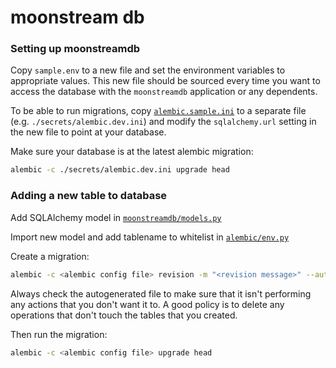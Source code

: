 # moonstream db

### Setting up moonstreamdb

Copy `sample.env` to a new file and set the environment variables to appropriate values. This new file
should be sourced every time you want to access the database with the `moonstreamdb` application or any
dependents.

To be able to run migrations, copy [`alembic.sample.ini`](./alembic.sample.ini) to a separate file
(e.g. `./secrets/alembic.dev.ini`) and modify the `sqlalchemy.url` setting in the new file to point
at your database.

Make sure your database is at the latest alembic migration:

```bash
alembic -c ./secrets/alembic.dev.ini upgrade head
```

### Adding a new table to database

Add SQLAlchemy model in [`moonstreamdb/models.py`](./moonstreamdb/models.py)

Import new model and add tablename to whitelist in [`alembic/env.py`](.alembic/env.py)

Create a migration:

```bash
alembic -c <alembic config file> revision -m "<revision message>" --autogenerate
```

Always check the autogenerated file to make sure that it isn't performing any actions that you don't want it to.
A good policy is to delete any operations that don't touch the tables that you created.

Then run the migration:

```bash
alembic -c <alembic config file> upgrade head
```
